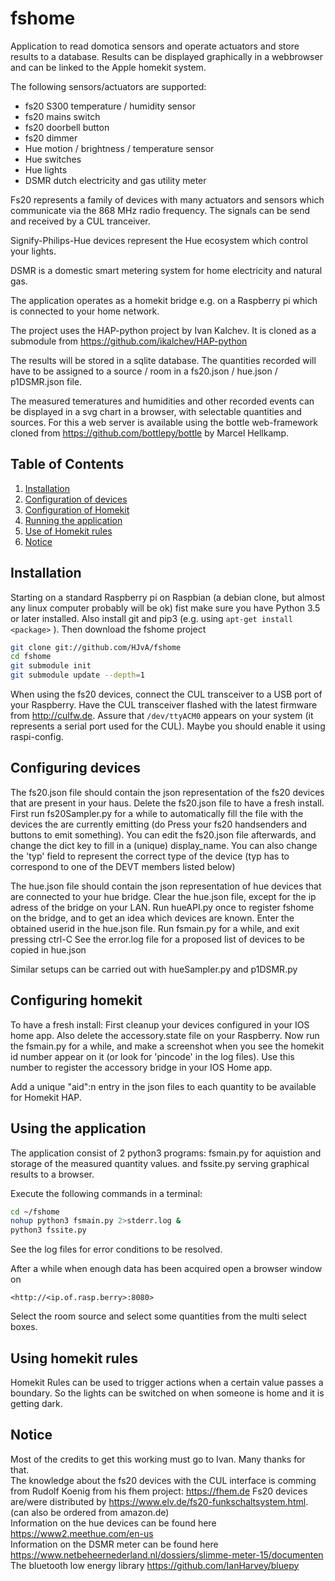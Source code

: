 
# fshome

Application to read domotica sensors and operate actuators and store results to a database.  Results can be displayed graphically in a webbrowser and can be linked to the Apple homekit system. 

The following sensors/actuators are supported:  
- fs20 S300 temperature / humidity sensor  
- fs20 mains switch  
- fs20 doorbell button  
- fs20 dimmer  
- Hue motion / brightness / temperature sensor  
- Hue switches  
- Hue lights 
- DSMR dutch electricity and gas utility meter

Fs20 represents a family of devices with many actuators and sensors which communicate via the 868 MHz radio frequency. The signals can be send and received by a CUL tranceiver.  

Signify-Philips-Hue devices represent the Hue ecosystem which control your lights.  

DSMR is a domestic smart metering system for home electricity and natural gas.

The application operates as a homekit bridge e.g. on a Raspberry pi which is connected to your home network. 

The project uses the HAP-python project by Ivan Kalchev.
It is cloned as a submodule from <https://github.com/ikalchev/HAP-python>

The results will be stored in a sqlite database. The quantities recorded will have to be assigned to a source / room in a fs20.json / hue.json / p1DSMR.json file.

The measured temeratures and humidities and other recorded events can be displayed in a svg chart in a browser, with selectable quantities and sources. For this a web server is available using the bottle web-framework cloned from <https://github.com/bottlepy/bottle> by Marcel Hellkamp.

## Table of Contents
1. [Installation](#Installation)
2. [Configuration of devices](#Configure)
3. [Configuration of Homekit](#Homekit)
4. [Running the application](#Usage)
4. [Use of Homekit rules](#Rules)
5. [Notice](#Notice)

## Installation <a name="Installation"></a>

Starting on a standard Raspberry pi on Raspbian (a debian clone, but almost any linux computer probably will be ok) fist make sure you have Python 3.5 or later installed. Also install git and pip3 (e.g. using ```apt-get install <package>```  ). Then download the fshome project  
 
```bash
git clone git://github.com/HJvA/fshome
cd fshome
git submodule init
git submodule update --depth=1
```  
When using the fs20 devices, connect the CUL transceiver to a USB port of your Raspberry. Have the CUL transceiver flashed with the latest firmware from <http://culfw.de>. Assure that ```/dev/ttyACM0``` appears on your system (it represents a serial port used for the CUL). Maybe you should enable it using raspi-config.

## Configuring devices <a name="Configure"></a>

The fs20.json file should contain the json representation of the fs20 devices that are present in your haus. Delete the fs20.json file to have a fresh install. First run fs20Sampler.py for a while to automatically fill the file with the devices the are currently emitting (do Press your fs20 handsenders and buttons to emit something). You can edit the fs20.json file afterwards, and change the dict key to fill in a (unique) display_name. You can also change the 'typ' field to represent the correct type of the device (typ has to correspond to one of the DEVT members listed below)  

The hue.json file should contain the json representation of hue devices that are connected to your hue bridge. Clear the hue.json file, except for the ip adress of the bridge on your LAN. Run hueAPI.py once to register fshome on the bridge, and to get an idea which devices are known. Enter the obtained userid in the hue.json file. Run fsmain.py for a while, and exit pressing ctrl-C See the error.log file for a proposed list of devices to be copied in hue.json

Similar setups can be carried out with hueSampler.py and p1DSMR.py

## Configuring homekit <a name="Homekit"></a>

To have a fresh install:
First cleanup your devices configured in your IOS home app. Also delete the accessory.state file on your Raspberry. Now run the fsmain.py for a while, and make a screenshot when you see the homekit id number appear on it (or look for 'pincode' in the log files). Use this number to register the accessory bridge in your IOS Home app. 

Add a unique "aid":n entry in the json files to each quantity to be available for Homekit HAP.

## Using the application <a name="Usage"></a>

The application consist of 2 python3 programs: fsmain.py for aquistion and storage of the measured quantity values. and fssite.py serving graphical results to a browser.

Execute the following commands in a terminal:

```bash  
cd ~/fshome  
nohup python3 fsmain.py 2>stderr.log &  
python3 fssite.py  
```

See the log files for error conditions to be resolved.

After a while when enough data has been acquired open a browser window on  
```
<http://<ip.of.rasp.berry>:8080>
```
Select the room source and select some quantities from the multi select boxes.


## Using homekit rules <a name="Rules"></a>

Homekit Rules can be used to trigger actions when a certain value passes a boundary. So the lights can be switched on when someone is home and it is getting dark.

## Notice <a name="Notice"></a>

Most of the credits to get this working must go to Ivan. Many thanks for that.  
The knowledge about the fs20 devices with the CUL interface is comming from Rudolf Koenig from his fhem project: <https://fhem.de>
Fs20 devices are/were distributed by <https://www.elv.de/fs20-funkschaltsystem.html>. (can also be ordered from amazon.de)  
Information on the hue devices can be found here <https://www2.meethue.com/en-us>  
Information on the DSMR meter can be found here <https://www.netbeheernederland.nl/dossiers/slimme-meter-15/documenten>  
The bluetooth low energy library <https://github.com/IanHarvey/bluepy>

